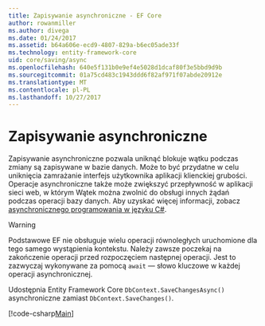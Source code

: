 ```yaml
---
title: Zapisywanie asynchroniczne - EF Core
author: rowanmiller
ms.author: divega
ms.date: 01/24/2017
ms.assetid: b64a606e-ecd9-4807-829a-b6ec05ade33f
ms.technology: entity-framework-core
uid: core/saving/async
ms.openlocfilehash: 640e5f131b0e9ef4e5028d1dcaf80f3e5bbd9d9b
ms.sourcegitcommit: 01a75cd483c1943ddd6f82af971f07abde20912e
ms.translationtype: MT
ms.contentlocale: pl-PL
ms.lasthandoff: 10/27/2017
---
```

# <a name="asynchronous-saving"></a>Zapisywanie asynchroniczne

Zapisywanie asynchroniczne pozwala uniknąć blokuje wątku podczas zmiany są zapisywane w bazie danych. Może to być przydatne w celu uniknięcia zamrażanie interfejs użytkownika aplikacji klienckiej grubości. Operacje asynchroniczne także może zwiększyć przepływność w aplikacji sieci web, w którym Wątek można zwolnić do obsługi innych żądań podczas operacji bazy danych. Aby uzyskać więcej informacji, zobacz [asynchronicznego programowania w języku C#](https://docs.microsoft.com/dotnet/csharp/async).

> [!WARNING]  
> Podstawowe EF nie obsługuje wielu operacji równoległych uruchomione dla tego samego wystąpienia kontekstu. Należy zawsze poczekaj na zakończenie operacji przed rozpoczęciem następnej operacji. Jest to zazwyczaj wykonywane za pomocą `await` — słowo kluczowe w każdej operacji asynchronicznej.

Udostępnia Entity Framework Core `DbContext.SaveChangesAsync()` asynchroniczne zamiast `DbContext.SaveChanges()`.

[!code-csharp[Main](../../../samples/core/Saving/Saving/Async/Sample.cs#Sample)]
